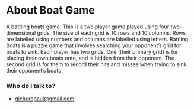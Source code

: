 # About Boat Game #
A battling boats game. This is a two player game played using four two-dimensional grids. The size of each grid is 10 rows
and 10 columns. Rows are labelled using numbers and columns are labelled using letters.
Battling Boats is a puzzle game that involves searching your opponent’s grid for boats to sink. Each player has two grids. One (their primary grid) is for placing their own boats onto,
and is hidden from their opponent. The second grid is for them to record their hits and misses when trying to sink their opponent’s boats

### Who do I talk to? ###

* gichurepaul@gmail.com